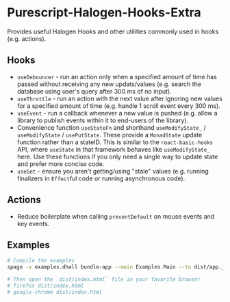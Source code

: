 # Purescript-Halogen-Hooks-Extra

Provides useful Halogen Hooks and other utilities commonly used in hooks (e.g. actions).

## Hooks

- `useDebouncer` - run an action only when a specified amount of time has passed without receiving any new updats/values (e.g. search the database using user's query after 300 ms of no input).
- `useThrottle` - run an action with the next value after ignoring new values for a specified amount of time (e.g. handle 1 scroll event every 300 ms).
- `useEvent` - run a callback whenever a new value is pushed (e.g. allow a library to publish events within it to end-users of the library).
- Convenience function `useStateFn` and shorthand `useModifyState_` / `useModifyState` / `usePutState`. These provide a `MonadState` update function rather than a stateID. This is similar to the `react-basic-hooks` API, where `useState` in that framework behaves like `useModifyState_` here. Use these functions if you only need a single way to update state and prefer more concise code.
- `useGet` - ensure you aren't getting/using "stale" values (e.g. running finalizers in `Effect`ful code or running asynchronous code).

## Actions

- Reduce boilerplate when calling `preventDefault` on mouse events and key events.

## Examples

```bash
# Compile the examples
spago -x examples.dhall bundle-app --main Examples.Main --to dist/app.js

# Then open the `dist/index.html` file in your favorite browser
# firefox dist/index.html
# google-chrome dist/index.html
```
